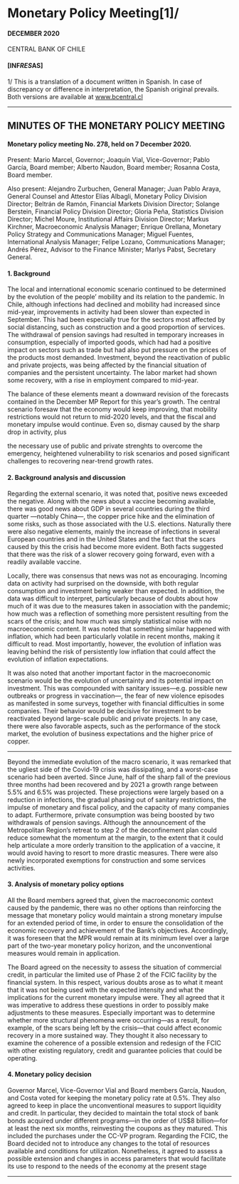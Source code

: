 # Monetary Policy Meeting[1]/

#### DECEMBER 2020

CENTRAL BANK OF CHILE

#### [INF*RES*AS]

1/ This is a translation of a document written in Spanish. In case of discrepancy or difference in
interpretation, the Spanish original prevails. Both versions are available at www.bcentral.cl


-----

## MINUTES OF THE MONETARY POLICY MEETING

#### Monetary policy meeting No. 278, held on 7 December 2020.

Present: Mario Marcel, Governor; Joaquín Vial, Vice-Governor; Pablo García,
Board member; Alberto Naudon, Board member; Rosanna Costa, Board member.

Also present: Alejandro Zurbuchen, General Manager; Juan Pablo Araya,
General Counsel and Attestor Elías Albagli, Monetary Policy Division Director;
Beltrán de Ramón, Financial Markets Division Director; Solange Berstein,
Financial Policy Division Director; Gloria Peña, Statistics Division Director;
Michel Moure, Institutional Affairs Division Director; Markus Kirchner,
Macroeconomic Analysis Manager; Enrique Orellana, Monetary Policy Strategy
and Communications Manager; Miguel Fuentes, International Analysis Manager;
Felipe Lozano, Communications Manager; Andrés Pérez, Advisor to the Finance
Minister; Marlys Pabst, Secretary General.

#### 1. Background

The local and international economic scenario continued to be determined by
the evolution of the people’ mobility and its relation to the pandemic. In Chile,
although infections had declined and mobility had increased since mid-year,
improvements in activity had been slower than expected in September. This
had been especially true for the sectors most affected by social distancing, such
as construction and a good proportion of services. The withdrawal of pension
savings had resulted in temporary increases in consumption, especially of
imported goods, which had had a positive impact on sectors such as trade but
had also put pressure on the prices of the products most demanded. Investment,
beyond the reactivation of public and private projects, was being affected by the
financial situation of companies and the persistent uncertainty. The labor market
had shown some recovery, with a rise in employment compared to mid-year.

The balance of these elements meant a downward revision of the forecasts
contained in the December MP Report for this year’s growth. The central scenario
foresaw that the economy would keep improving, that mobility restrictions
would not return to mid-2020 levels, and that the fiscal and monetary impulse
would continue. Even so, dismay caused by the sharp drop in activity, plus


the necessary use of public and private strenghts to overcome the emergency,
heightened vulnerability to risk scenarios and posed significant challenges to
recovering near-trend growth rates.

#### 2. Background analysis and discussion

Regarding the external scenario, it was noted that, positive news exceeded the
negative. Along with the news about a vaccine becoming available, there was
good news about GDP in several countries during the third quarter —notably
China—, the copper price hike and the elimination of some risks, such as those
associated with the U.S. elections. Naturally there were also negative elements,
mainly the increase of infections in several European countries and in the United
States and the fact that the scars caused by this the crisis had become more
evident. Both facts suggested that there was the risk of a slower recovery going
forward, even with a readily available vaccine.

Locally, there was consensus that news was not as encouraging. Incoming data
on activity had surprised on the downside, with both regular consumption and
investment being weaker than expected. In addition, the data was difficult to
interpret, particularly because of doubts about how much of it was due to the
measures taken in association with the pandemic; how much was a reflection of
something more persistent resulting from the scars of the crisis; and how much
was simply statistical noise with no macroeconomic content. It was noted that
something similar happened with inflation, which had been particularly volatile
in recent months, making it difficult to read. Most importantly, however, the
evolution of inflation was leaving behind the risk of persistently low inflation
that could affect the evolution of inflation expectations.

It was also noted that another important factor in the macroeconomic scenario
would be the evolution of uncertainty and its potential impact on investment.
This was compounded with sanitary issues—e.g. possible new outbreaks or
progress in vaccination—, the fear of new violence episodes as manifested in
some surveys, together with financial difficulties in some companies. Their
behavior would be decisive for investment to be reactivated beyond large-scale
public and private projects. In any case, there were also favorable aspects, such
as the performance of the stock market, the evolution of business expectations
and the higher price of copper.


-----

Beyond the immediate evolution of the macro scenario, it was remarked that
the ugliest side of the Covid-19 crisis was dissipating, and a worst-case scenario
had been averted. Since June, half of the sharp fall of the previous three months
had been recovered and by 2021 a growth range between 5.5% and 6.5% was
projected. These projections were largely based on a reduction in infections,
the gradual phasing out of sanitary restrictions, the impulse of monetary and
fiscal policy, and the capacity of many companies to adapt. Furthermore,
private consumption was being boosted by two withdrawals of pension savings.
Although the announcement of the Metropolitan Region’s retreat to step 2 of the
deconfinement plan could reduce somewhat the momentum at the margin, to the
extent that it could help articulate a more orderly transition to the application
of a vaccine, it would avoid having to resort to more drastic measures. There
were also newly incorporated exemptions for construction and some services
activities.

#### 3. Analysis of monetary policy options

All the Board members agreed that, given the macroeconomic context caused
by the pandemic, there was no other options than reinforcing the message that
monetary policy would maintain a strong monetary impulse for an extended
period of time, in order to ensure the consolidation of the economic recovery and
achievement of the Bank’s objectives. Accordingly, it was foreseen that the MPR
would remain at its minimum level over a large part of the two-year monetary
policy horizon, and the unconventional measures would remain in application.

The Board agreed on the necessity to assess the situation of commercial credit, in
particular the limited use of Phase 2 of the FCIC facility by the financial system.
In this respect, various doubts arose as to what it meant that it was not being used
with the expected intensity and what the implications for the current monetary
impulse were. They all agreed that it was imperative to address these questions
in order to possibly make adjustments to these measures. Especially important
was to determine whether more structural phenomena were occurring—as
a result, for example, of the scars being left by the crisis—that could affect
economic recovery in a more sustained way. They thought it also necessary to
examine the coherence of a possible extension and redesign of the FCIC with
other existing regulatory, credit and guarantee policies that could be operating.


#### 4. Monetary policy decision

Governor Marcel, Vice-Governor Vial and Board members García, Naudon, and
Costa voted for keeping the monetary policy rate at 0.5%. They also agreed
to keep in place the unconventional measures to support liquidity and credit.
In particular, they decided to maintain the total stock of bank bonds acquired
under different programs—in the order of US$8 billion—for at least the next six
months, reinvesting the coupons as they matured. This included the purchases
under the CC-VP program. Regarding the FCIC, the Board decided not to
introduce any changes to the total of resources available and conditions for
utilization. Nonetheless, it agreed to assess a possible extension and changes
in access parameters that would facilitate its use to respond to the needs of the
economy at the present stage


-----

